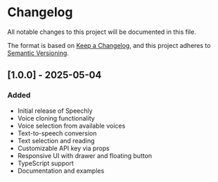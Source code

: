 # Changelog

All notable changes to this project will be documented in this file.

The format is based on [Keep a Changelog](https://keepachangelog.com/en/1.0.0/),
and this project adheres to [Semantic Versioning](https://semver.org/spec/v2.0.0.html).

## [1.0.0] - 2025-05-04

### Added
- Initial release of Speechly
- Voice cloning functionality
- Voice selection from available voices
- Text-to-speech conversion
- Text selection and reading
- Customizable API key via props
- Responsive UI with drawer and floating button
- TypeScript support
- Documentation and examples
